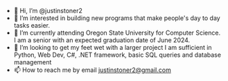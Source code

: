 - 👋 Hi, I’m @justinstoner2
- 👀 I’m interested in building new programs that make people's day to day tasks easier. 
- 🌱 I’m currently attending Oregon State University for Computer Science. I am a senior with an expected graduation date of June 2024. 
- 💞️ I’m looking to get my feet wet with a larger project I am sufficient in Python, Web Dev, C#, .NET framework, basic SQL queries and database management 
- 📫 How to reach me by email justinstoner2@gmail.com

<!---
justinstoner2/justinstoner2 is a ✨ special ✨ repository because its `README.md` (this file) appears on your GitHub profile.
You can click the Preview link to take a look at your changes.
--->
